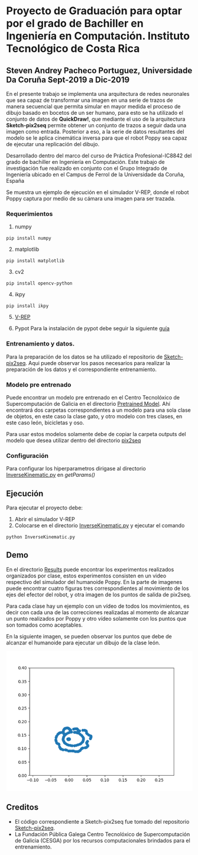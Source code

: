 # Proyecto de Graduación para optar por el grado de Bachiller en Ingeniería en Computación. Instituto Tecnológico de Costa Rica
## Steven Andrey Pacheco Portuguez, Universidade Da Coruña Sept-2019 a Dic-2019
En el presente trabajo se implementa una arquitectura de redes neuronales que sea capaz de transformar una imagen en una serie de trazos de manera secuencial que permita simular en mayor medida el proceso de dibujo basado en bocetos de un ser humano, para esto se ha utilizado el conjunto de datos de **QuickDraw!**, que mediante el uso de la arquitectura **Sketch-pix2seq** permite obtener un conjunto de trazos a seguir dada una imagen como entrada. Posterior a eso, a la serie de datos resultantes del modelo se le aplica cinemática inversa para que el robot Poppy sea capaz de ejecutar una replicación del dibujo. 

Desarrollado dentro del marco del curso de Práctica Profesional-IC8842 del grado de bachiller en Ingeniería en Computación. Este trabajo de investigación fue realizado en conjunto con el Grupo Integrado de Ingeniería ubicado en el Campus de Ferrol de la Universidade da Coruña, España

Se muestra un ejemplo de ejecución en el simulador V-REP, donde el robot Poppy captura por medio de su cámara una imagen para ser trazada.

### Requerimientos
1. numpy
```
pip install numpy
```
2. matplotlib
```
pip install matplotlib
```
3. cv2
```
pip install opencv-python 
```
4. ikpy
```
pip install ikpy
```
5. [V-REP](./V-REP_PRO_EDU_V3_6_2_Ubuntu16_04)

6. Pypot
Para la instalación de pypot debe seguir la siguiente [guía](./Poppy/README.md)

### Entrenamiento y datos.
Para la preparación de los datos se ha utilizado el repositorio de [Sketch-pix2seq](https://github.com/MarkMoHR/sketch-pix2seq). Aqui puede observar los pasos necesarios para realizar la preparación de los datos y  el correspondiente entrenamiento.

### Modelo pre entrenado
Puede encontrar un modelo pre entrenado en el Centro Tecnolóxico de Supercomputación de Galicia en el directorio [Pretrained Model](./InverseKinematic/code/Pretrained_model). Ahí encontrará dos carpetas correspondientes a un modelo para una sola clase de objetos, en este caso la clase gato, y otro modelo con tres clases, en este caso león, bicicletas y oso.

Para usar estos modelos solamente debe de copiar la carpeta outputs del modelo que desea utilizar dentro del directorio [pix2seq](./InverseKinematic/code/pix2seq)


### Configuración
Para configurar los hiperparametros dirigase al directorio [InverseKinematic.py](./InverseKinematic/code/InverseKinematic.py) en *getParams()*

## Ejecución
Para ejecutar el proyecto debe:
1. Abrir el simulador V-REP
2. Colocarse en el directorio [InverseKinematic.py](./InverseKinematic/code) y ejecutar el comando  
```
python InverseKinematic.py
 ```
## Demo
En el directorio [Results](./Results) puede encontrar los experimentos realizados organizados por clase, estos experimentos consisten en un video respectivo del simulador del humanoide Poppy. En la parte de imagenes puede encontrar cuatro figuras tres correspondientes al movimiento de los ejes del efector del robot, y otra imagen de los puntos de salida de pix2seq.

Para cada clase hay un ejemplo con un vídeo de todos los movimientos, es decir con cada una de las correcciones realizadas al momento de alcanzar un punto realizados por Poppy y otro vídeo solamente con los puntos que son tomados como aceptables.

En la siguiente imagen, se pueden observar los puntos que debe de alcanzar el humanoide para ejecutar un dibujo de la clase león. 

![Salida correspondiente del modelo pix2seq](./Results/Lion_class/Experiment_1/images/figure_lion_1_1.png)
## Creditos
- El código correspondiente a Sketch-pix2seq fue tomado del repositorio [Sketch-pix2seq](https://github.com/MarkMoHR/sketch-pix2seq).
- La Fundación Pública Galega Centro Tecnolóxico de Supercomputación de Galicia (CESGA) por los recursos computacionales brindados para el entrenamiento. 
